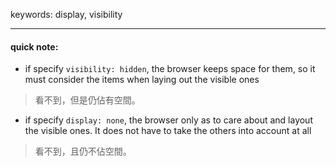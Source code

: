 keywords: display, visibility

---
#### quick note:
* if specify `visibility: hidden`, the browser keeps space for them, so it must consider the items when laying out the visible ones
> 看不到，但是仍佔有空間。

* if specify `display: none`, the browser only as to care about and layout the visible ones. It does not have to take the others into account at all
> 看不到，且仍不佔空間。